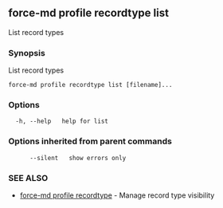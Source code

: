 ## force-md profile recordtype list

List record types

### Synopsis

List record types

```
force-md profile recordtype list [filename]...
```

### Options

```
  -h, --help   help for list
```

### Options inherited from parent commands

```
      --silent   show errors only
```

### SEE ALSO

* [force-md profile recordtype](force-md_profile_recordtype.md)	 - Manage record type visibility

